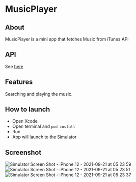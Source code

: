 # MusicPlayer

## About
MusicPlayer is a mini app that fetches Music from iTunes API

## API
See [here](https://affiliate.itunes.apple.com/resources/documentation/itunes-store-web-service-search-api)

## Features
Searching and playing the music.

## How to launch
- Open Xcode
- Open terminal and `pod install`
- Run
- App will launch to the Simulator

## Screenshot
![Simulator Screen Shot - iPhone 12 - 2021-09-21 at 05 23 59](https://user-images.githubusercontent.com/5654040/134083890-bf987a48-24f9-4a61-827a-d85081b0f3bc.png)
![Simulator Screen Shot - iPhone 12 - 2021-09-21 at 05 23 51](https://user-images.githubusercontent.com/5654040/134084138-6847570a-24ed-44fa-8549-b2d8aace1105.png)
![Simulator Screen Shot - iPhone 12 - 2021-09-21 at 05 23 37](https://user-images.githubusercontent.com/5654040/134084533-4f09d184-58d0-4a05-b81c-cbbafcdfc10e.png)
